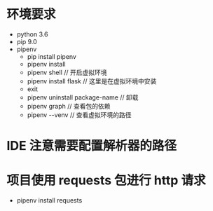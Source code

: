 # 环境要求
- python 3.6
- pip 9.0
- pipenv
  - pip install pipenv
  - pipenv install
  - pipenv shell // 开启虚拟环境
  - pipenv install flask // 这里是在虚拟环境中安装
  - exit
  - pipenv uninstall package-name // 卸载
  - pipenv graph // 查看包的依赖
  - pipenv --venv // 查看虚拟环境的路径

# IDE 注意需要配置解析器的路径

# 项目使用 requests 包进行 http 请求
- pipenv install requests